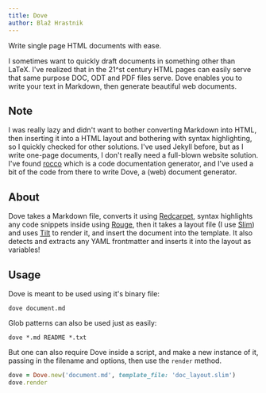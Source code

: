 ```yaml
---
title: Dove
author: Blaž Hrastnik
---
```

<!--# Dove-->

Write single page HTML documents with ease.

I sometimes want to quickly draft documents in something other than LaTeX. I've realized
that in the 21^st century HTML pages can easily serve that same purpose DOC, ODT and PDF
files serve. Dove enables you to write your text in Markdown, then generate beautiful web
documents.

## Note

I was really lazy and didn't want to bother converting Markdown into HTML, then inserting
it into a HTML layout and bothering with syntax highlighting, so I quickly checked for
other solutions. I've used Jekyll before, but as I write one-page documents, I don't
really need a full-blown website solution. I've found [rocco](https://github.com/rtomayko/rocco)
which is a code documentation generator, and I've used a bit of the code from there
to write Dove, a (web) document generator.

## About

Dove takes a Markdown file, converts it using [Redcarpet](https://github.com/vmg/redcarpet), syntax highlights
any code snippets inside using [Rouge](https://github.com/jayferd/rouge), then
it takes a layout file (I use [Slim](http://slim-lang.com/)) and uses [Tilt](https://github.com/rtomayko/tilt)
to render it, and insert the document into the template. It also detects and
extracts any YAML frontmatter and inserts it into the layout as variables!

## Usage

Dove is meant to be used using it's binary file:

```
dove document.md
```

Glob patterns can also be used just as easily:

```
dove *.md README *.txt
```

But one can also require Dove inside a script, and make a new instance of it,
passing in the filename and options, then use the `render` method.

```ruby
dove = Dove.new('document.md', template_file: 'doc_layout.slim')
dove.render
```